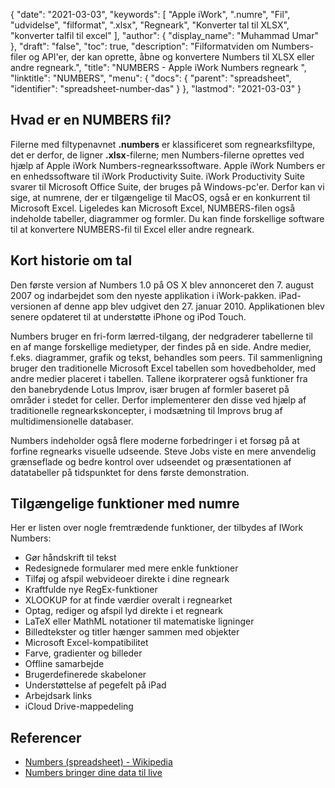 {
  "date": "2021-03-03",
  "keywords": [
"Apple iWork",
".numre",
"Fil",
"udvidelse",
"filformat",
".xlsx",
"Regneark",
"Konverter tal til XLSX",
"konverter talfil til excel"
],
  "author": {
    "display_name": "Muhammad Umar"
},
  "draft": "false",
  "toc": true,
  "description": "Filformatviden om Numbers-filer og API'er, der kan oprette, åbne og konvertere Numbers til XLSX eller andre regneark.",
  "title": "NUMBERS - Apple iWork Numbers regneark ",
  "linktitle": "NUMBERS",
  "menu": {
    "docs": {
      "parent": "spreadsheet",
      "identifier": "spreadsheet-number-das"
}
},
  "lastmod": "2021-03-03"
}

## Hvad er en NUMBERS fil? ##

Filerne med filtypenavnet **.numbers** er klassificeret som regnearksfiltype, det er derfor, de ligner **.xlsx**-filerne; men Numbers-filerne oprettes ved hjælp af Apple iWork Numbers-regnearkssoftware. Apple iWork Numbers er en enhedssoftware til iWork Productivity Suite. iWork Productivity Suite svarer til Microsoft Office Suite, der bruges på Windows-pc'er. Derfor kan vi sige, at numrene, der er tilgængelige til MacOS, også er en konkurrent til Microsoft Excel. Ligeledes kan Microsoft Excel, NUMBERS-filen også indeholde tabeller, diagrammer og formler. Du kan finde forskellige software til at konvertere NUMBERS-fil til Excel eller andre regneark.


## Kort historie om tal ##

Den første version af Numbers 1.0 på OS X blev annonceret den 7. august 2007 og indarbejdet som den nyeste applikation i iWork-pakken. iPad-versionen af denne app blev udgivet den 27. januar 2010. Applikationen blev senere opdateret til at understøtte iPhone og iPod Touch.

Numbers bruger en fri-form lærred-tilgang, der nedgraderer tabellerne til en af mange forskellige medietyper, der findes på en side. Andre medier, f.eks. diagrammer, grafik og tekst, behandles som peers. Til sammenligning bruger den traditionelle Microsoft Excel tabellen som hovedbeholder, med andre medier placeret i tabellen. Tallene ikorpraterer også funktioner fra den banebrydende Lotus Improv, især brugen af formler baseret på områder i stedet for celler. Derfor implementerer den disse ved hjælp af traditionelle regnearkskoncepter, i modsætning til Improvs brug af multidimensionelle databaser.

Numbers indeholder også flere moderne forbedringer i et forsøg på at forfine regnearks visuelle udseende. Steve Jobs viste en mere anvendelig grænseflade og bedre kontrol over udseendet og præsentationen af datatabeller på tidspunktet for dens første demonstration.

## Tilgængelige funktioner med numre ##
Her er listen over nogle fremtrædende funktioner, der tilbydes af IWork Numbers:

- Gør håndskrift til tekst
- Redesignede formularer med mere enkle funktioner
- Tilføj og afspil webvideoer direkte i dine regneark
- Kraftfulde nye RegEx-funktioner
- XLOOKUP for at finde værdier overalt i regnearket
- Optag, rediger og afspil lyd direkte i et regneark
- LaTeX eller MathML notationer til matematiske ligninger
- Billedtekster og titler hænger sammen med objekter
- Microsoft Excel-kompatibilitet
- Farve, gradienter og billeder
- Offline samarbejde
- Brugerdefinerede skabeloner
- Understøttelse af pegefelt på iPad
- Arbejdsark links
- iCloud Drive-mappedeling


## Referencer ##
* [Numbers (spreadsheet) - Wikipedia](https://en.wikipedia.org/wiki/Numbers_(spreadsheet))
* [Numbers bringer dine data til live](https://www.apple.com/numbers/)
